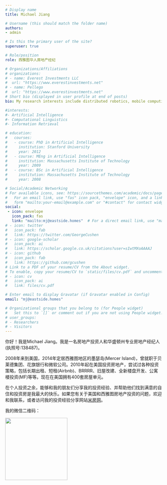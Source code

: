 ```yaml
---
# Display name
title: Michael Jiang

# Username (this should match the folder name)
authors:
- admin

# Is this the primary user of the site?
superuser: true

# Role/position
role: 西雅图华人房地产经纪

# Organizations/Affiliations
# organizations:
# - name: Everest Investments LLC
#  url: "https://www.everestinvestments.net"
# - name: Pellego
#  url: "https://www.everestinvestments.net"
# Short bio (displayed in user profile at end of posts)
bio: My research interests include distributed robotics, mobile computing and programmable matter.

#interests:
#- Artificial Intelligence
#- Computational Linguistics
#- Information Retrieval

# education:
#   courses:
#   - course: PhD in Artificial Intelligence
#     institution: Stanford University
#     year: 2012
#   - course: MEng in Artificial Intelligence
#     institution: Massachusetts Institute of Technology
#     year: 2009
#   - course: BSc in Artificial Intelligence
#     institution: Massachusetts Institute of Technology
#     year: 2008

# Social/Academic Networking
# For available icons, see: https://sourcethemes.com/academic/docs/page-builder/#icons
#   For an email link, use "fas" icon pack, "envelope" icon, and a link in the
#   form "mailto:your-email@example.com" or "#contact" for contact widget.
social:
 - icon: envelope
   icon_pack: fas
   link: "mailto:mj@eastside.homes"  # For a direct email link, use "mailto:test@example.org".
# - icon: twitter
#   icon_pack: fab
#   link: https://twitter.com/GeorgeCushen
# - icon: google-scholar
#   icon_pack: ai
#   link: https://scholar.google.co.uk/citations?user=sIwtMXoAAAAJ
# - icon: github
#   icon_pack: fab
#   link: https://github.com/gcushen
# Link to a PDF of your resume/CV from the About widget.
# To enable, copy your resume/CV to `static/files/cv.pdf` and uncomment the lines below.
# - icon: cv
#   icon_pack: ai
#   link: files/cv.pdf

# Enter email to display Gravatar (if Gravatar enabled in Config)
email: "mj@eastside.homes"

# Organizational groups that you belong to (for People widget)
#   Set this to `[]` or comment out if you are not using People widget.
# user_groups:
# - Researchers
# - Visitors
---
```


你好！我是Michael Jiang。我是一名房地产投资人和华盛顿州专业房地产经纪人(执照号:138487)。

2008年来到美国，2014年定居西雅图地区的墨瑟岛(Mercer Island)，曾就职于贝莱德集团、花旗银行和微软公司。2010年起在美国投资房地产，尝试过各种投资策略，包括长期出租、短租(Airbnb)、BRRRR、旧屋改建、全新楼盘开发、公寓楼投资(MF)等等。现在在美国拥有400套房屋单元。

在个人投资之余，能够和我的朋友们分享我的投资经验、并帮助他们找到满意的自住和投资房是我最大的快乐。如果您有关于美国和西雅图房地产投资的问题，欢迎和我联系，或者访问我的投资经验分享网站[米房网](https://www.mi-fang.net)。

我的微信二维码：

<img src="https://www.mi-fang.net/img/wechat.jpeg" alt="" title="" width="200" height="200" />